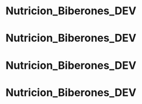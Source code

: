 # Nutricion_Biberones_DEV
# Nutricion_Biberones_DEV
# Nutricion_Biberones_DEV
# Nutricion_Biberones_DEV
